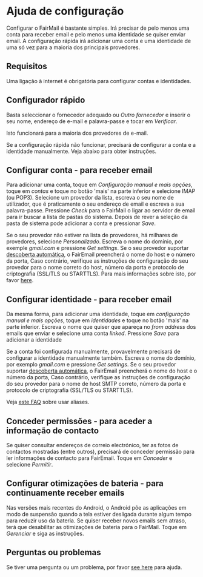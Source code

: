 # Ajuda de configuração

Configurar o FairMail é bastante simples. Irá precisar de pelo menos uma conta para receber email e pelo menos uma identidade se quiser enviar email. A configuração rápida irá adicionar uma conta e uma identidade de uma só vez para a maioria dos principais provedores.

## Requisitos

Uma ligação à internet é obrigatória para configurar contas e identidades.

## Configurador rápido

Basta seleccionar o fornecedor adequado ou *Outro fornecedor* e inserir o seu nome, endereço de e-mail e palavra-passe e tocar em *Verificar*.

Isto funcionará para a maioria dos provedores de e-mail.

Se a configuração rápida não funcionar, precisará de configurar a conta e a identidade manualmente. Veja abaixo para obter instruções.

## Configurar conta - para receber email

Para adicionar uma conta, toque em *Configuração manual e mais opções*, toque em *contas* e toque no botão 'mais' na parte inferior e selecione IMAP (ou POP3). Selecione um provedor da lista, escreva o seu nome de utilizador, que é praticamente o seu endereço de email e escreva a sua palavra-passe. Pressione *Check* para o FairMail o ligar ao servidor de email para ir buscar a lista de pastas do sistema. Depois de rever a seleção da pasta de sistema pode adicionar a conta e pressionar *Save*.

Se o seu provedor não estiver na lista de provedores, há milhares de provedores, selecione *Personalizado*. Escreva o nome do domínio, por exemple *gmail.com* e pressione *Get settings*. Se o seu provedor suportar [descoberta automática](https://tools.ietf.org/html/rfc6186), o FairEmail preencherá o nome do host e o número da porta, Caso contrário, verifique as instruções de configuração do seu provedor para o nome correto do host, número da porta e protocolo de criptografia (SSL/TLS ou STARTTLS). Para mais informações sobre isto, por favor [here](https://github.com/M66B/FairEmail/blob/master/FAQ.md#authorizing-accounts).

## Configurar identidade - para receber email

Da mesma forma, para adicionar uma identidade, toque em *configuração manual e mais opções*, toque em *identidades* e toque no botão 'mais' na parte inferior. Escreva o nome que quiser que apareça no *from address* dos emails que enviar e selecione uma conta *linked*. Pressione *Save* para adicionar a identidade

Se a conta foi configurada manualmente, provavelmente precisará de configurar a identidade manualmente também. Escreva o nome do domínio, por exemplo *gmail.com* e pressione *Get settings*. Se o seu provedor suportar [descoberta automática](https://tools.ietf.org/html/rfc6186), o FairEmail preencherá o nome do host e o número da porta, Caso contrário, verifique as instruções de configuração do seu provedor para o nome de host SMTP correto, número da porta e protocolo de criptografia (SSL/TLS ou STARTTLS).

Veja [este FAQ](https://github.com/M66B/FairEmail/blob/master/FAQ.md#FAQ9) sobre usar aliases.

## Conceder permissões - para aceder a informação de contacto

Se quiser consultar endereços de correio electrónico, ter as fotos de contactos mostradas (entre outros), precisará de conceder permissão para ler informações de contacto para FairEmail. Toque em *Conceder* e selecione *Permitir*.

## Configurar otimizações de bateria - para continuamente receber emails

Nas versões mais recentes do Android, o Android põe as aplicações em modo de suspensão quando a tela estiver desligada durante algum tempo para reduzir uso da bateria. Se quiser receber novos emails sem atraso, terá que desabilitar as otimizações de bateria para o FairMail. Toque em *Gerenciar* e siga as instruções.

## Perguntas ou problemas

Se tiver uma pergunta ou um problema, por favor [see here](https://github.com/M66B/FairEmail/blob/master/FAQ.md) para ajuda.